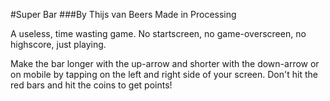 #Super Bar
###By Thijs van Beers
Made in Processing

A useless, time wasting game. No startscreen, no game-overscreen, no highscore, just playing.

Make the bar longer with the up-arrow and shorter with the down-arrow or on mobile by tapping on the left and right side of your screen.
Don't hit the red bars and hit the coins to get points!
